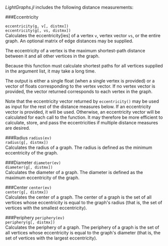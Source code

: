 *LightGraphs.jl* includes the following distance measurements:

###Eccentricity

`eccentricity(g, v[, distmx])`  
`eccentricity(g[, vs, distmx])`  
Calculates the eccentricity[ies] of a vertex `v`, vertex vector `vs`, or the entire graph. An optional matrix of edge distances may be supplied.

The eccentricity of a vertex is the maximum shortest-path distance between it and all other vertices in the graph.

Because this function must calculate shortest paths for all vertices supplied in the argument list, it may take a long time.

The output is either a single float (when a single vertex is provided) or a vector of floats  corresponding to the vertex vector. If no vertex vector is provided, the vector returned corresponds to each vertex in the graph.

Note that the eccentricity vector returned by `eccentricity()` may be used as input for the rest of the distance measures below. If an eccentricity vector is provided, it will be used. Otherwise, an eccentricity vector will be calculated for each call to the function. It may therefore be more efficient to calculate, store, and pass the eccentricities if multiple distance measures are desired.



###Radius
`radius(ev)`  
`radius(g[, distmx])`  
Calculates the radius of a graph. The radius is defined as the minimum eccentricity of the graph.

###Diameter
`diameter(ev)`  
`diameter(g[, distmx])`  
Calculates the diameter of a graph. The diameter is defined as the maximum eccentricity of the graph.

###Center
`center(ev)`  
`center(g[, distmx])`  
Calculates the center of a graph. The center of a graph is the set of all vertices whose eccentricity is equal to the graph's radius (that is, the set of vertices with the smallest eccentricity).

###Periphery
`periphery(ev)`  
`periphery(g[, distmx])`  
Calculates the periphery of a graph. The periphery of a graph is the set of all vertices whose eccentricity is equal to the graph's diameter (that is, the set of vertices with the largest eccentricity).
